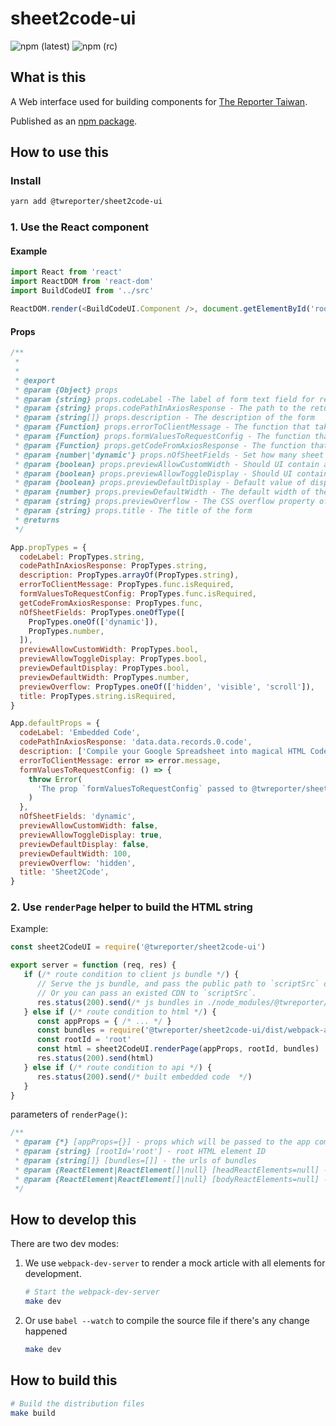 # sheet2code-ui

![npm (latest)](https://img.shields.io/npm/v/@twreporter/sheet2code-ui/latest)
![npm (rc)](https://img.shields.io/npm/v/@twreporter/sheet2code-ui/rc)

## What is this

A Web interface used for building components for [The Reporter Taiwan](https://www.twreporter.org).

Published as an [npm package](https://www.npmjs.com/package/@twreporter/sheet2code-ui).

## How to use this

### Install

```bash
yarn add @twreporter/sheet2code-ui
```

### 1. Use the React component

#### Example

```js
import React from 'react'
import ReactDOM from 'react-dom'
import BuildCodeUI from '../src'

ReactDOM.render(<BuildCodeUI.Component />, document.getElementById('root'))
```

#### Props

```js
/**
 *
 *
 * @export
 * @param {Object} props
 * @param {string} props.codeLabel -The label of form text field for result code
 * @param {string} props.codePathInAxiosResponse - The path to the returned code string in axios response
 * @param {string[]} props.description - The description of the form
 * @param {Function} props.errorToClientMessage - The function that take axios response error and give client error message
 * @param {Function} props.formValuesToRequestConfig - The function that takes form values and returns axios request config
 * @param {Function} props.getCodeFromAxiosResponse - The function that retrieves code string from axios response
 * @param {number|'dynamic'} props.nOfSheetFields - Set how many sheet fields showed. 'dynamic' will showed at least one field for sheet.
 * @param {boolean} props.previewAllowCustomWidth - Should UI contain a customizer of preview width
 * @param {boolean} props.previewAllowToggleDisplay - Should UI contain a toggle of preview display
 * @param {boolean} props.previewDefaultDisplay - Default value of displaying preview or not
 * @param {number} props.previewDefaultWidth - The default width of the preview (percentage related to preview container)
 * @param {string} props.previewOverflow - The CSS overflow property of preview. Should be one of 'hidden', 'visible', or 'scroll'
 * @param {string} props.title - The title of the form
 * @returns
 */

App.propTypes = {
  codeLabel: PropTypes.string,
  codePathInAxiosResponse: PropTypes.string,
  description: PropTypes.arrayOf(PropTypes.string),
  errorToClientMessage: PropTypes.func.isRequired,
  formValuesToRequestConfig: PropTypes.func.isRequired,
  getCodeFromAxiosResponse: PropTypes.func,
  nOfSheetFields: PropTypes.oneOfType([
    PropTypes.oneOf(['dynamic']),
    PropTypes.number,
  ]),
  previewAllowCustomWidth: PropTypes.bool,
  previewAllowToggleDisplay: PropTypes.bool,
  previewDefaultDisplay: PropTypes.bool,
  previewDefaultWidth: PropTypes.number,
  previewOverflow: PropTypes.oneOf(['hidden', 'visible', 'scroll']),
  title: PropTypes.string.isRequired,
}

App.defaultProps = {
  codeLabel: 'Embedded Code',
  codePathInAxiosResponse: 'data.data.records.0.code',
  description: ['Compile your Google Spreadsheet into magical HTML Code'],
  errorToClientMessage: error => error.message,
  formValuesToRequestConfig: () => {
    throw Error(
      'The prop `formValuesToRequestConfig` passed to @twreporter/sheet2code-ui should be a function. But is undefined.'
    )
  },
  nOfSheetFields: 'dynamic',
  previewAllowCustomWidth: false,
  previewAllowToggleDisplay: true,
  previewDefaultDisplay: false,
  previewDefaultWidth: 100,
  previewOverflow: 'hidden',
  title: 'Sheet2Code',
}
```

### 2. Use `renderPage` helper to build the HTML string

Example:

```js
const sheet2CodeUI = require('@twreporter/sheet2code-ui')

export server = function (req, res) {
   if (/* route condition to client js bundle */) {
      // Serve the js bundle, and pass the public path to `scriptSrc` of `sheet2CodeUI.serverRender`.
      // Or you can pass an existed CDN to `scriptSrc`.
      res.status(200).send(/* js bundles in ./node_modules/@twreporter/sheet2code-ui/dist */)
   } else if (/* route condition to html */) {
      const appProps = { /* ... */ }
      const bundles = require('@twreporter/sheet2code-ui/dist/webpack-assets.json').bundles
      const rootId = 'root'
      const html = sheet2CodeUI.renderPage(appProps, rootId, bundles)
      res.status(200).send(html)
   } else if (/* route condition to api */) {
      res.status(200).send(/* built embedded code  */)
   }
}
```

parameters of `renderPage()`:

```js
/**
 * @param {*} [appProps={}] - props which will be passed to the app component
 * @param {string} [rootId='root'] - root HTML element ID
 * @param {string[]} [bundles=[]] - the urls of bundles
 * @param {ReactElement|ReactElement[]|null} [headReactElements=null] - React elements that will be appended to the bottom inside the <head>
 * @param {ReactElement|ReactElement[]|null} [bodyReactElements=null] - React elements that will be appended to the bottom inside the <body>
 */
```

## How to develop this

There are two dev modes:

1. We use `webpack-dev-server` to render a mock article with all elements for development.

   ```bash
   # Start the webpack-dev-server
   make dev
   ```

2. Or use `babel --watch` to compile the source file if there's any change happened

   ```bash
   make dev
   ```

## How to build this

```bash
# Build the distribution files
make build
```
